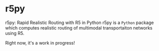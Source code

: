 # r5py
r5py: Rapid Realistic Routing with R5 in Python
r5py is a `Python` package which computes realistic routing of multimodal transportaiton networks using R5.

Right now, it's a work in progress!

